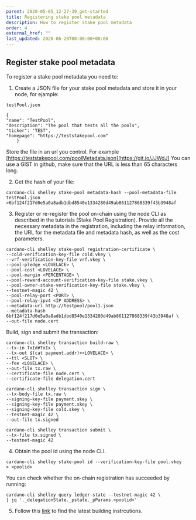 ```yaml
---
parent: 2020-05-05_12-27-39_get-started
title: Registering stake pool metadata
description: How to register stake pool metadata
order: 4
external_href: ""
last_updated: 2020-06-20T00:00:00+00:00
---
```


## Register stake pool metadata

To register a stake pool metadata you need to:

1. Create a JSON file for your stake pool metadata and store it in your node, for ejample:

 `testPool.json`  

```shell
{
"name": "TestPool",
"description": "The pool that tests all the pools",
"ticker": "TEST",
"homepage": "https://teststakepool.com"
    }
```
Store the file in an url you control. For example [https://teststakepool.com/poolMetadata.json](https://git.io/JJWdJ) You can use a GIST in github, make sure that the URL is less than 65 characters long.

2. Get the hash of your file:
```shell
cardano-cli shelley stake-pool metadata-hash --pool-metadata-file testPool.json
>6bf124f217d0e5a0a8adb1dbd8540e1334280d49ab861127868339f43b3948af
```

3. Register or re-register the pool on-chain using the node CLI as described in the tutorials (Stake Pool Registration).  Provide all the necessary metadata in the registration, including the relay information, the URL for the metadata file and metadata hash, as well as the cost parameters.  

```shell
cardano-cli shelley stake-pool registration-certificate \
--cold-verification-key-file cold.vkey \
--vrf-verification-key-file vrf.vkey \
--pool-pledge <LOVELACE> \
--pool-cost <LOVELACE> \
--pool-margin <PERCENTAGE> \
--pool-reward-account-verification-key-file stake.vkey \
--pool-owner-stake-verification-key-file stake.vkey \
--testnet-magic 42 \
--pool-relay-port <PORT> \
--pool-relay-ipv4 <IP ADDRESS> \
--metadata-url http://testpool/pool1.json
--metadata-hash 6bf124f217d0e5a0a8adb1dbd8540e1334280d49ab861127868339f43b3948af \
--out-file node.cert        
```
Build, sign and submit the transaction:

```shell
cardano-cli shelley transaction build-raw \
--tx-in TxId#TxIx \
--tx-out $(cat payment.addr)+<LOVELACE> \
--ttl <SLOT> \
--fee <LOVELACE> \
--out-file tx.raw \
--certificate-file node.cert \
--certificate-file delegation.cert             
```

```shell
cardano-cli shelley transaction sign \
--tx-body-file tx.raw \
--signing-key-file payment.skey \
--signing-key-file payment.skey \
--signing-key-file cold.skey \
--testnet-magic 42 \
--out-file tx.signed
```

```shell
cardano-cli shelley transaction submit \
--tx-file tx.signed \
--testnet-magic 42
```
4. Obtain the pool id using the node CLI.

```shell
cardano-cli shelley stake-pool id --verification-key-file pool.vkey
> <poolid>
```
You can check whether the on-chain registration has succeeded by running:

```shell
cardano-cli shelley query ledger-state --testnet-magic 42 \
| jq '._delegationState._pstate._pParams.<poolid>'
```

5. Follow this [link](https://github.com/input-output-hk/cardano-node/blob/master/doc/stake-pool-operations/register_stakepool.md) to find the latest building instrcutions. 
